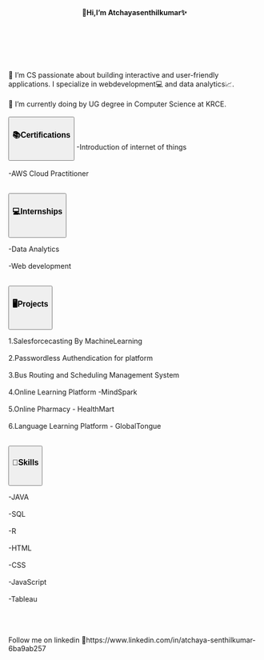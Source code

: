 <header><strong>
👋Hi,I’m Atchayasenthilkumar✨
</header></strong><br><br><br>
<body>
 👀 I’m CS passionate about building interactive and user-friendly applications. I specialize in webdevelopment💻 and data analytics📈. <br><br>
 🌱 I’m currently doing by UG degree in Computer Science at KRCE.<br><br>
<button>
<h3><b>📚Certifications<br><br></b></h3>
</button>
 -Introduction of internet of things<br><br>
 -AWS Cloud Practitioner<br><br>

<button><h3><b>💻Internships<br><br></b></h3></button>

-Data Analytics<br><br>
-Web development<br><br>

<button><h3><b>🖥️Projects<br><br></b></h3></button>

1.Salesforcecasting By MachineLearning<br><br>
2.Passwordless Authendication for platform<br><br>
3.Bus Routing and Scheduling Management System<br><br>
4.Online Learning Platform -MindSpark<br><br>
5.Online Pharmacy - HealthMart<br><br>
6.Language Learning Platform - GlobalTongue<br><br>

<button><h3><b>💪Skills<br><br></b></h3></button>

-JAVA<br><br>
-SQL<br><br>
-R<br><br>
-HTML<br><br>
-CSS<br><br>
-JavaScript<br><br>
-Tableau<br><br>

</body><br><br>

<footer>
  Follow me on linkedin
  🔗https://www.linkedin.com/in/atchaya-senthilkumar-6ba9ab257
</footer>


